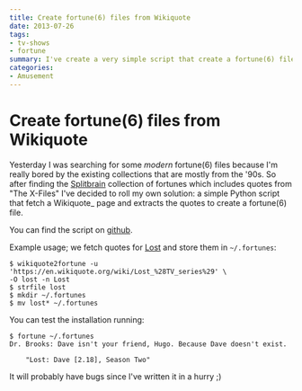 ```yaml
---
title: Create fortune(6) files from Wikiquote
date: 2013-07-26
tags:
- tv-shows
- fortune
summary: I've create a very simple script that create a fortune(6) file from a Wikiquote page.
categories:
- Amusement
---
```


# Create fortune(6) files from Wikiquote

Yesterday I was searching for some *modern* fortune(6) files because
I'm really bored by the existing collections that are mostly from the
'90s. So after finding the [Splitbrain](http://www.splitbrain.org/projects/fortunes) collection of fortunes which
includes quotes from "The X-Files" I've decided to roll my own
solution: a simple Python script that fetch a Wikiquote_ page and
extracts the quotes to create a fortune(6) file.

You can find the script on [github](https://github.com/piger/wikiquote2fortune).

Example usage; we fetch quotes for [Lost](https://en.wikiquote.org/wiki/Lost_%28TV_series%29) and store them
in `~/.fortunes`:

```
$ wikiquote2fortune -u 'https://en.wikiquote.org/wiki/Lost_%28TV_series%29' \
-O lost -n Lost
$ strfile lost
$ mkdir ~/.fortunes
$ mv lost* ~/.fortunes
```

You can test the installation running:

```
$ fortune ~/.fortunes
Dr. Brooks: Dave isn't your friend, Hugo. Because Dave doesn't exist.

    "Lost: Dave [2.18], Season Two"
```

It will probably have bugs since I've written it in a hurry ;)
